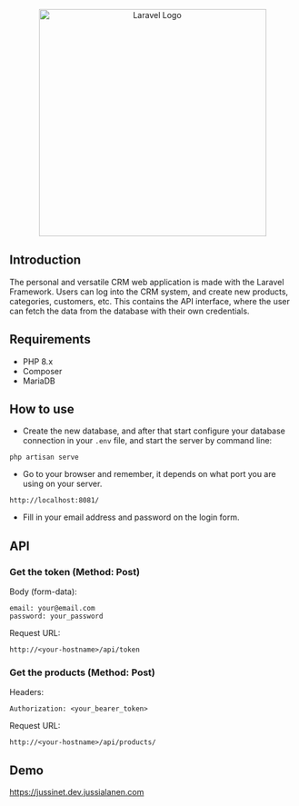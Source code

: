 <p align="center"><a href="https://laravel.com" target="_blank"><img src="https://raw.githubusercontent.com/laravel/art/master/logo-lockup/5%20SVG/2%20CMYK/1%20Full%20Color/laravel-logolockup-cmyk-red.svg" width="400" alt="Laravel Logo"></a></p>

## Introduction

The personal and versatile CRM web application is made with the Laravel Framework. Users can log into the CRM system, and create new products, categories, customers, etc. This contains the API interface, where the user can fetch the data from the database with their own credentials.

## Requirements
- PHP 8.x
- Composer
- MariaDB

## How to use
- Create the new database, and after that start configure your database connection in your `.env` file, and start the server by command line:
```
php artisan serve
```
- Go to your browser and remember, it depends on what port you are using on your server.
```
http://localhost:8081/
```

- Fill in your email address and password on the login form.

## API

### Get the token (Method: Post)
Body (form-data): 
```
email: your@email.com
password: your_password
```
Request URL:
```
http://<your-hostname>/api/token
```

### Get the products (Method: Post)

Headers: 
```
Authorization: <your_bearer_token>
```
Request URL:
```
http://<your-hostname>/api/products/
```

## Demo
https://jussinet.dev.jussialanen.com
